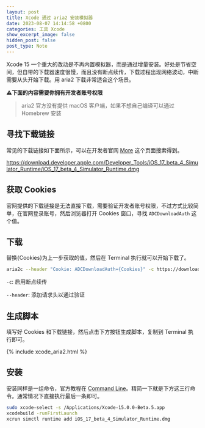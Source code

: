 ```yaml
---
layout: post
title: Xcode 通过 aria2 安装模拟器
date: 2023-08-07 14:14:58 +0800
categories: 工具 Xcode
show_excerpt_image: false
hidden_post: false
post_type: Note
---
```


Xcode 15 一个重大的改动是不再内置模拟器，而是通过增量安装。好处是节省空间，但自带的下载器速度很慢，而且没有断点续传，下载过程出现网络波动，中断需要从头开始下载。用 aria2 下载非常适合这个场景。

**⚠️下面的内容需要你拥有开发者账号权限**

> aria2 官方没有提供 macOS 客户端，如果不想自己编译可以通过 Homebrew 安装

## 寻找下载链接

常见的下载链接如下面所示，可以在开发者官网 [More](https://developer.apple.com/download/all/?q=visionos) 这个页面搜索得到。

https://download.developer.apple.com/Developer_Tools/iOS_17_beta_4_Simulator_Runtime/iOS_17_beta_4_Simulator_Runtime.dmg

## 获取 Cookies

官网提供的下载链接是无法直接下载，需要验证开发者账号权限，不过方式比较简单，在官网登录账号，然后浏览器打开 Cookies 窗口，寻找 `ADCDownloadAuth` 这个值。

## 下载

替换{Cookies}为上一步获取的值，然后在 Terminal 执行就可以开始下载了。

```bash
aria2c --header "Cookie: ADCDownloadAuth={Cookies}" -c https://download.developer.apple.com/Developer_Tools/visionOS_1_beta_2_Simulator_Runtime/visionOS_1_beta_2_Simulator_Runtime.dmg
```

`-c`: 启用断点续传

`--header`: 添加请求头以通过验证

## 生成脚本

填写好 Cookies 和下载链接，然后点击下方按钮生成脚本，复制到 Terminal 执行即可。

{% include xcode_aria2.html %}

## 安装

安装同样是一组命令，官方教程在 [Command Line](https://developer.apple.com/documentation/xcode/installing-additional-simulator-runtimes#Install-and-manage-Simulator-runtimes-from-the-command-line)。精简一下就是下方这三行命令。通常情况下直接执行最后一条即可。

```bash
sudo xcode-select -s /Applications/Xcode-15.0.0-Beta.5.app
xcodebuild -runFirstLaunch
xcrun simctl runtime add iOS_17_beta_4_Simulator_Runtime.dmg
```